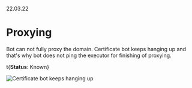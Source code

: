 22.03.22

# Proxying

Bot can not fully proxy the domain. Certificate bot keeps hanging up and that's why bot does not ping the executor for finishing of proxying.

t{**Status**: Known}

![Certificate bot keeps hanging up](/content/issue-tracker/1/certbot.png)